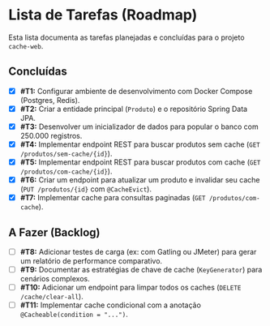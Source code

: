 # Lista de Tarefas (Roadmap)

Esta lista documenta as tarefas planejadas e concluídas para o projeto `cache-web`.

## Concluídas

- [x] **#T1:** Configurar ambiente de desenvolvimento com Docker Compose (Postgres, Redis).
- [x] **#T2:** Criar a entidade principal (`Produto`) e o repositório Spring Data JPA.
- [x] **#T3:** Desenvolver um inicializador de dados para popular o banco com 250.000 registros.
- [x] **#T4:** Implementar endpoint REST para buscar produtos sem cache (`GET /produtos/sem-cache/{id}`).
- [x] **#T5:** Implementar endpoint REST para buscar produtos com cache (`GET /produtos/com-cache/{id}`).
- [x] **#T6:** Criar um endpoint para atualizar um produto e invalidar seu cache (`PUT /produtos/{id}` com `@CacheEvict`).
- [x] **#T7:** Implementar cache para consultas paginadas (`GET /produtos/com-cache`).

## A Fazer (Backlog)

- [ ] **#T8:** Adicionar testes de carga (ex: com Gatling ou JMeter) para gerar um relatório de performance comparativo.
- [ ] **#T9:** Documentar as estratégias de chave de cache (`KeyGenerator`) para cenários complexos.
- [ ] **#T10:** Adicionar um endpoint para limpar todos os caches (`DELETE /cache/clear-all`).
- [ ] **#T11:** Implementar cache condicional com a anotação `@Cacheable(condition = "...")`.
